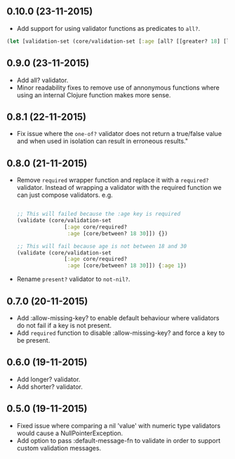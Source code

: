 ## 0.10.0 (23-11-2015)

* Add support for using validator functions as predicates to `all?`.

```clojure
(let [validation-set (core/validation-set [:age [all? [[greater? 18] [lesser? 30]]]])]

```

## 0.9.0 (23-11-2015)

* Add all? validator.
* Minor readability fixes to remove use of annonymous functions where using an internal Clojure function
makes more sense.

## 0.8.1 (22-11-2015)

* Fix issue where the `one-of?` validator does not return a true/false value and when used in
isolation can result in erroneous results."

## 0.8.0 (21-11-2015)

* Remove `required` wrapper function and replace it with a `required?` validator.
    Instead of wrapping a validator with the required function we can just compose validators. e.g.

    ```clojure

    ;; This will failed because the :age key is required
    (validate (core/validation-set
                   [:age core/required?
                    :age [core/between? 18 30]]) {})

    ;; This will fail because age is not between 18 and 30
    (validate (core/validation-set
                   [:age core/required?
                    :age [core/between? 18 30]]) {:age 1})
    ```

* Rename `present?` validator to `not-nil?`.

## 0.7.0 (20-11-2015)

* Add :allow-missing-key? to enable default behaviour where validators do not fail if a key is not present.
* Add `required` function to disable :allow-missing-key? and force a key to be present.

## 0.6.0 (19-11-2015)

* Add longer? validator.
* Add shorter? validator.

## 0.5.0 (19-11-2015)

* Fixed issue where comparing a nil 'value' with numeric type validators would cause a NullPointerException.
* Add option to pass :default-message-fn to validate in order to support custom validation messages.
